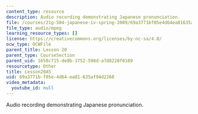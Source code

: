 ```yaml
---
content_type: resource
description: Audio recording demonstrating Japanese pronunciation.
file: /courses/21g-504-japanese-iv-spring-2009/69a3771bf05e4d64ea81635af94d2268_Lesson20A5.mp3
file_type: audio/mpeg
learning_resource_types: []
license: https://creativecommons.org/licenses/by-nc-sa/4.0/
ocw_type: OCWFile
parent_title: Lesson 20
parent_type: CourseSection
parent_uid: 1658c715-de8b-1752-598d-a7d8228f0109
resourcetype: Other
title: Lesson20A5
uid: 69a3771b-f05e-4d64-ea81-635af94d2268
video_metadata:
  youtube_id: null
---
```

Audio recording demonstrating Japanese pronunciation.